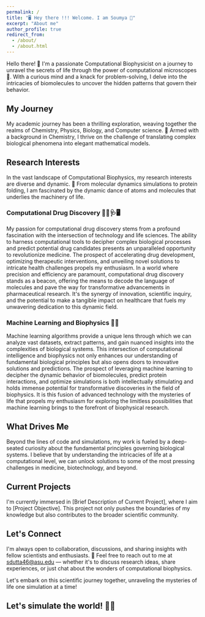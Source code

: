 ```yaml
---
permalink: /
title: "🖥️ Hey there !!! Welcome. I am Soumya 🤠"
excerpt: "About me"
author_profile: true
redirect_from: 
  - /about/
  - /about.html
---
```



Hello there! 👋 I'm a passionate Computational Biophysicist on a journey to unravel the secrets of life through the power of computational microscopes 🔬. With a curious mind and a knack for problem-solving, I delve into the intricacies of biomolecules to uncover the hidden patterns that govern their behavior.

## My Journey

My academic journey has been a thrilling exploration, weaving together the realms of Chemistry, Physics, Biology, and Computer science. 🌌 Armed with a background in Chemistry, I thrive on the challenge of translating complex biological phenomena into elegant mathematical models.

## Research Interests

In the vast landscape of Computational Biophysics, my research interests are diverse and dynamic. 🧬 From molecular dynamics simulations to protein folding, I am fascinated by the dynamic dance of atoms and molecules that underlies the machinery of life.

### Computational Drug Discovery 💉💊🩺🖥️
My passion for computational drug discovery stems from a profound fascination with the intersection of technology and life sciences. The ability to harness computational tools to decipher complex biological processes and predict potential drug candidates presents an unparalleled opportunity to revolutionize medicine. The prospect of accelerating drug development, optimizing therapeutic interventions, and unveiling novel solutions to intricate health challenges propels my enthusiasm. In a world where precision and efficiency are paramount, computational drug discovery stands as a beacon, offering the means to decode the language of molecules and pave the way for transformative advancements in pharmaceutical research. It's the synergy of innovation, scientific inquiry, and the potential to make a tangible impact on healthcare that fuels my unwavering dedication to this dynamic field.

### Machine Learning and Biophysics 🤖🧬
Machine learning algorithms provide a unique lens through which we can analyze vast datasets, extract patterns, and gain nuanced insights into the complexities of biological systems. This intersection of computational intelligence and biophysics not only enhances our understanding of fundamental biological principles but also opens doors to innovative solutions and predictions. The prospect of leveraging machine learning to decipher the dynamic behavior of biomolecules, predict protein interactions, and optimize simulations is both intellectually stimulating and holds immense potential for transformative discoveries in the field of biophysics. It is this fusion of advanced technology with the mysteries of life that propels my enthusiasm for exploring the limitless possibilities that machine learning brings to the forefront of biophysical research.

## What Drives Me

Beyond the lines of code and simulations, my work is fueled by a deep-seated curiosity about the fundamental principles governing biological systems. I believe that by understanding the intricacies of life at a computational level, we can unlock solutions to some of the most pressing challenges in medicine, biotechnology, and beyond.

## Current Projects

I'm currently immersed in [Brief Description of Current Project], where I aim to [Project Objective]. This project not only pushes the boundaries of my knowledge but also contributes to the broader scientific community.

## Let's Connect

I'm always open to collaboration, discussions, and sharing insights with fellow scientists and enthusiasts. 🤝 Feel free to reach out to me at sdutta46@asu.edu — whether it's to discuss research ideas, share experiences, or just chat about the wonders of computational biophysics.

Let's embark on this scientific journey together, unraveling the mysteries of life one simulation at a time!

## Let's simulate the world! 🚀🔬

